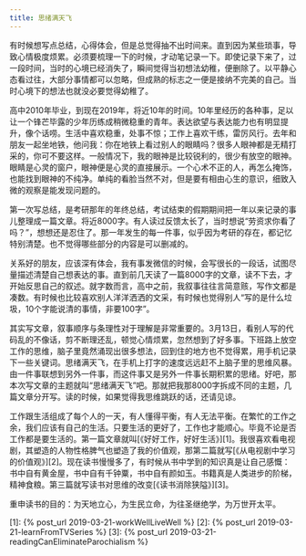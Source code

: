 ```yaml
---
title: 思绪满天飞
---
```

有时候想写点总结，心得体会，但是总觉得抽不出时间来。直到因为某些琐事，导致心情极度烦累。必须要梳理一下的时候，才动笔记录一下。即使记录下来了，过一段时间，当时的心境已经消失了，瞬间觉得当初想法幼稚，便删除了。以平静心态看过往，大部分事情都可以忽略，但成熟的标志之一便是接纳不完美的自己。当时心境下的想法也就没必要觉得幼稚了。

高中2010年毕业，到现在2019年，将近10年的时间。10年里经历的各种事，足以让一个锋芒毕露的少年历练成稍微稳重的青年。表达欲望与表达能力也有明显提升，像个话唠。生活中喜欢稳重，处事不惊；工作上喜欢干练，雷厉风行。去年和朋友一起坐地铁，他问我：你在地铁上看过别人的眼睛吗？很多人眼神都是无精打采的，你可不要这样。一般情况下，我的眼神是比较锐利的，很少有放空的眼神。眼睛是心灵的窗户，眼神便是心灵的直接展示。一个心术不正的人，再怎么掩饰，也能找到眼神的不纯净。单纯的看脸当然不对，但是要有相由心生的意识，细致入微的观察是能发现问题的。

第一次写总结，是考研那年的年终总结，考试结束的假期期间把一年以来记录的事儿整理成一篇文章。将近8000字。有人读过反馈太长了，当时想说“劳资求你看了吗？”，想想还是忍住了。那一年发生的每一件事，似乎因为考研的存在，都记忆特别清楚。也不觉得哪些部分的内容是可以删减的。

关系好的朋友，应该深有体会，我有事发微信的时候，会写很长的一段话，试图尽量描述清楚自己想表达的事。直到前几天读了一篇8000字的文章，读不下去，才开始反思自己的叙述。就字数而言，高中之前，我叙事往往言简意赅，写作文都是凑数。有时候也比较喜欢别人洋洋洒洒的文采，有时候也觉得别人“写的是什么垃圾，10个字能说清的事情，非要100字”。

其实写文章，叙事顺序与条理性对于理解是非常重要的。3月13日，看别人写的代码乱的不像话，剪不断理还乱，顿觉心情烦累，忽然想到了好多事。下班路上放空工作的思维，脑子里竟然涌现出很多想法，回到住的地方也不觉得累，用手机记录下一些关键词。思绪满天飞，在手机上打字的速度远远赶不上脑子里的思维风暴。由一件事联想到另外一件事，而这件事又是另外一件事长期积累的思绪。好吧，那本次写文章的主题就叫“思绪满天飞”吧。那就把我那8000字拆成不同的主题，几篇文章分开写。读的时候，如果觉得我思维跳跃的话，还请见谅。

工作跟生活组成了每个人的一天，有人懂得平衡，有人无法平衡。在繁忙的工作之余，我们应该有自己的生活。只要生活的更好了，工作也才能顺心。毕竟不论是否工作都是要生活的。第一篇文章就叫[《好好工作，好好生活》][1]。我很喜欢看电视剧，其塑造的人物性格脾气也塑造了我的价值观，那第二篇就写[《从电视剧中学习的价值观》][2]。现在读书慢慢多了，有时候从书中学到的知识真是让自己感慨：书中自有黄金屋，书中自有千钟粟，书中自有颜如玉。书籍真是人类进步的阶梯，精神食粮。第三篇就写读书对思维的改变[《读书消除狭隘》][3]。

重申读书的目的：为天地立心，为生民立命，为往圣继绝学，为万世开太平。


[1]: {% post_url 2019-03-21-workWellLiveWell %}
[2]: {% post_url 2019-03-21-learnFromTVSeries %}
[3]: {% post_url 2019-03-21-readingCanEliminateParochialism %}
